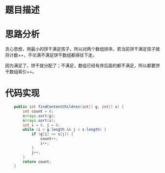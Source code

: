 # 题目描述


# 思路分析

贪心思想，用最小的饼干满足孩子，所以对两个数组排序。若当前饼干满足孩子就将计数++，不论满不满足饼干数组都得往下走。

因为满足了，饼干就分配了；不满足，数组已经有序后面的都不满足，所以都要饼干数组索引++。

# 代码实现
```java
    public int findContentChildren(int[] g, int[] s) {
        int count = 0;
        Arrays.sort(g);
        Arrays.sort(s);
        int i = 0, j = 0;
        while (i < g.length && j < s.length) {
            if (g[i] <= s[j]) {
                count++;
                i++;
            }
            j++;
        }
        return count;
    }
```